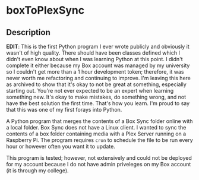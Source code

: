 # boxToPlexSync

## Description
**EDIT**: This is the first Python program I ever wrote publicly and obviously it wasn't of high quality. There should have been classes defined which I didn't even know about when I was learning Python at this point. I didn't complete it either because my Box account was managed by my university so I couldn't get more than a 1 hour development token; therefore, it was never worth me refactoring and continuing to improve. I'm leaving this here as archived to show that it's okay to not be great at something, especially starting out. You're not ever expected to be an expert when learning something new. It's okay to make mistakes, do something wrong, and not have the best solution the first time. That's how you learn. I'm proud to say that this was one of my first forays into Python.

A Python program that merges the contents of a Box Sync folder online with a local folder. Box Sync does not have a Linux client. I wanted to sync the contents of a box folder containing media with a Plex Server running on a Raspberry Pi. The program requires ```cron``` to schedule the file to be run every hour or however often you want it to update.

This program is tested; however, not extensively and could not be deployed for my account because I do not have admin priveleges on my Box account (it is through my college). 
